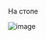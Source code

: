 На стопе


![image](https://user-images.githubusercontent.com/58260898/180841539-f3cc9d72-e57e-4a7d-9e4d-cc7cbfde259b.png)

